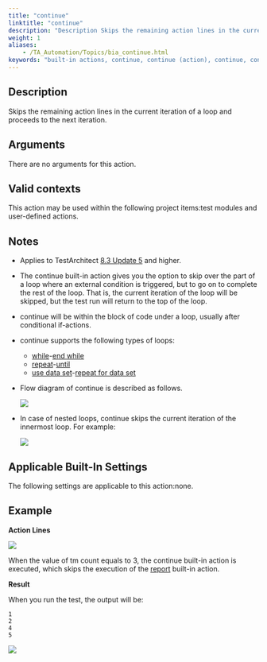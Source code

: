 ```yaml
--- 
title: "continue"
linktitle: "continue"
description: "Description Skips the remaining action lines in the current iteration of a loop and proceeds to the next iteration. Arguments There are no arguments for this action. Valid contexts This action may be ..."
weight: 1
aliases: 
    - /TA_Automation/Topics/bia_continue.html
keywords: "built-in actions, continue, continue (action), continue, continue statement, next iteration, skip remaining lines"
---
```


## Description

Skips the remaining action lines in the current iteration of a loop and proceeds to the next iteration.

## Arguments

There are no arguments for this action.

## Valid contexts

This action may be used within the following project items:test modules and user-defined actions.

## Notes

-   Applies to TestArchitect [8.3 Update 5](/TA_ReleaseNotes/DITA_source/Whats_New_8.3_update_5.html) and higher.
-   The continue built-in action gives you the option to skip over the part of a loop where an external condition is triggered, but to go on to complete the rest of the loop. That is, the current iteration of the loop will be skipped, but the test run will return to the top of the loop.
-   continue will be within the block of code under a loop, usually after conditional if-actions.
-   continue supports the following types of loops:
    -   [while](/TA_Automation/Topics/bia_while.html)-[end while](/TA_Automation/Topics/bia_end_while.html)
    -   [repeat](/TA_Automation/Topics/bia_repeat.html)-[until](/TA_Automation/Topics/bia_until.html)
    -   [use data set](/TA_Automation/Topics/bia_use_data_set.html)-[repeat for data set](/TA_Automation/Topics/bia_repeat_for_data_set.html)
-   Flow diagram of continue is described as follows.

    ![](/images/TA_Automation/Images/bia_continue_workflow.png)

-   In case of nested loops, continue skips the current iteration of the innermost loop. For example:

    ![](/images/TA_Automation/Images/bia_continue_workflow_nested_loop.png)


## Applicable Built-In Settings

The following settings are applicable to this action:none.

## Example

**Action Lines**

![](/images/TA_Automation/Images/bia_continue_pgm.png)

When the value of tm count equals to 3, the continue built-in action is executed, which skips the execution of the [report](/TA_Automation/Topics/bia_report.html) built-in action.

**Result**

When you run the test, the output will be:

```
1
2
4
5
```

![](/images/TA_Automation/Images/bia_continue_res.png)



